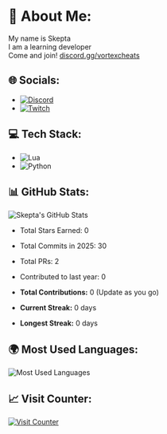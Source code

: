 # 💫 About Me:
My name is Skepta  
I am a learning developer  
Come and join! [discord.gg/vortexcheats](https://discord.gg/vortexcheats)

## 🌐 Socials:
- [![Discord](https://img.shields.io/badge/Discord-%237289DA.svg?logo=discord&logoColor=white)](https://discord.gg/vortexcheats)
- [![Twitch](https://img.shields.io/badge/Twitch-%239146FF.svg?logo=Twitch&logoColor=white)](https://twitch.tv/daskepta)

## 💻 Tech Stack:
- ![Lua](https://img.shields.io/badge/Lua-%232C2D72.svg?style=for-the-badge&logo=lua&logoColor=white)
- ![Python](https://img.shields.io/badge/Python-3670A0?style=for-the-badge&logo=python&logoColor=ffdd54)

## 📊 GitHub Stats:
![Skepta's GitHub Stats](https://github-readme-stats.vercel.app/api?username=vortexcheats&show_icons=true&theme=dracula)
- Total Stars Earned: 0
- Total Commits in 2025: 30 
- Total PRs: 2
- Contributed to last year: 0 

- **Total Contributions:** 0 (Update as you go)
- **Current Streak:** 0 days
- **Longest Streak:** 0 days

## 🌍 Most Used Languages:
![Most Used Languages](https://github-readme-stats.vercel.app/api/top-langs/?username=vortexcheats&theme=dracula)

## 📈 Visit Counter:
[![Visit Counter](https://visitcount.itsvg.in/api?id=vortexcheats&label=Profile%20Views&color=1)](https://visitcount.itsvg.in)
